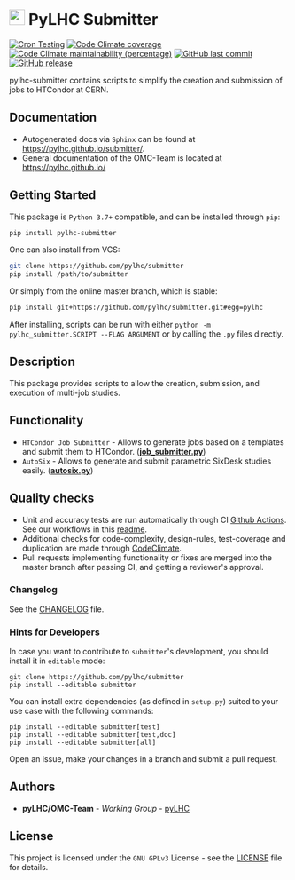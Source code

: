 # <img src="https://twiki.cern.ch/twiki/pub/BEABP/Logos/OMC_logo.png" height="28"> PyLHC Submitter

[![Cron Testing](https://github.com/pylhc/submitter/workflows/Cron%20Testing/badge.svg)](https://github.com/pylhc/submitter/actions?query=workflow%3A%22Cron+Testing%22)
[![Code Climate coverage](https://img.shields.io/codeclimate/coverage/pylhc/submitter.svg?style=popout)](https://codeclimate.com/github/pylhc/submitter)
[![Code Climate maintainability (percentage)](https://img.shields.io/codeclimate/maintainability-percentage/pylhc/submitter.svg?style=popout)](https://codeclimate.com/github/pylhc/submitter)
[![GitHub last commit](https://img.shields.io/github/last-commit/pylhc/submitter.svg?style=popout)](https://github.com/pylhc/submitter/)
[![GitHub release](https://img.shields.io/github/release/pylhc/submitter.svg?style=popout)](https://github.com/pylhc/submitter/)

pylhc-submitter contains scripts to simplify the creation and submission of jobs to HTCondor at CERN.

## Documentation

- Autogenerated docs via `Sphinx` can be found at <https://pylhc.github.io/submitter/>.
- General documentation of the OMC-Team is located at <https://pylhc.github.io/>

## Getting Started

This package is `Python 3.7+` compatible, and can be installed through `pip`:
```bash
pip install pylhc-submitter
```

One can also install from VCS:
```bash
git clone https://github.com/pylhc/submitter
pip install /path/to/submitter
```

Or simply from the online master branch, which is stable:
```bash
pip install git+https://github.com/pylhc/submitter.git#egg=pylhc
```

After installing, scripts can be run with either `python -m pylhc_submitter.SCRIPT --FLAG ARGUMENT` or by calling the `.py` files directly.

## Description

This package provides scripts to allow the creation, submission, and execution of multi-job studies.

## Functionality

- `HTCondor Job Submitter` - Allows to generate jobs based on a templates and submit them to HTCondor. ([**job_submitter.py**](pylhc_submitter/job_submitter.py))
- `AutoSix` - Allows to generate and submit parametric SixDesk studies easily. ([**autosix.py**](pylhc_submitter/autosix.py))

## Quality checks

- Unit and accuracy tests are run automatically through CI [Github Actions](https://github.com/pylhc/submitter/actions). See our workflows in this [readme](.github/workflows/README.md).
- Additional checks for code-complexity, design-rules, test-coverage and duplication are made through [CodeClimate](https://codeclimate.com/github/pylhc/submitter).
- Pull requests implementing functionality or fixes are merged into the master branch after passing CI, and getting a reviewer's approval.

### Changelog

See the [CHANGELOG](CHANGELOG.md) file.

### Hints for Developers

In case you want to contribute to `submitter`'s development, you should install it in `editable` mode:
```
git clone https://github.com/pylhc/submitter
pip install --editable submitter
```

You can install extra dependencies (as defined in `setup.py`) suited to your use case with the following commands:
```
pip install --editable submitter[test]
pip install --editable submitter[test,doc]
pip install --editable submitter[all]
```

Open an issue, make your changes in a branch and submit a pull request.

## Authors

* **pyLHC/OMC-Team** - *Working Group* - [pyLHC](https://github.com/orgs/pylhc/teams/omc-team)

## License

This project is licensed under the `GNU GPLv3` License - see the [LICENSE](LICENSE) file for details.

